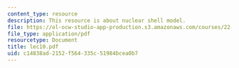 ```yaml
---
content_type: resource
description: This resource is about nuclear shell model.
file: https://ol-ocw-studio-app-production.s3.amazonaws.com/courses/22-101-applied-nuclear-physics-fall-2006/c14838ad2152f564335c51984bcea0b7_lec10.pdf
file_type: application/pdf
resourcetype: Document
title: lec10.pdf
uid: c14838ad-2152-f564-335c-51984bcea0b7
---
```

